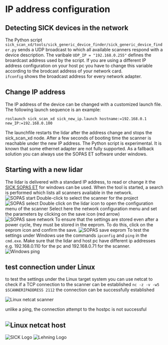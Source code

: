 # IP address configuration
## Detecting SICK devices in the network 
The Python script 
```sick_scan_xd/tools/sick_generic_device_finder/sick_generic_device_finder.py```
sends a UDP broadcast to which all available scanners respond with a device description.
The varibale ```UDP_IP = "192.168.0.255"``` defines the broardcast address used by the script. 
If you are using a different IP address configuration on your host pc you have to change this variable according to the brodcast address of your network card.   
```ifconfig``` shows the broadcast address for every network adapter.
## Change IP address
The IP address of the device can be changed with a customized launch file.
The following launch sequence is an example:
 
```roslaunch sick_scan_xd sick_new_ip.launch hostname:=192.168.0.1 new_IP:=192.168.0.100```

The launchfile restarts the lidar after the address change and stops the sick_scan_xd node. After a few seconds of booting time the scanner is reachable under the new IP address. The Python script is experimental. It is known that some ethernet adapter are not fully supported. As a fallback solution you can always use the SOPAS ET software under windows.

## Starting with a new lidar
The lidar is delivered with a standard IP address, to read or change it the [SICK SOPAS ET](https://www.sick.com/de/de/sopas-engineering-tool-2018/p/p367244) for windows can be used.
When the tool is started, a search is performed which lists all scanners available in the network. 
![SOPAS start](./scanner_found.PNG "SOPAS start")
Double-click to select the scanner for the project
![SOPAS select](./scanner_added.PNG "SOPAS select")
Double click on the lidar icon to open the configuration menu of the scanner
Select here the network configuration menu and set the parameters by clicking on the save icon (red arrow)
![SOPAS save network](./set_config.PNG "SOPAS save network")
To ensure that the settings are stored even after a power cycle, they must be stored in the eeprom. To do this, click on the eeprom icon and confirm the save. 
![SOPAS save eeprom](./save_permanent.PNG "SOPAS save eeprom")
To test the settings under Windows use the commands ```ipconfig``` and ```ping``` in the ```cmd.exe```. Make sure that the lidar and host pc have different ip addresses e.g. 192.168.0.110 for the pc and 192.168.0.71 for the scanner. 
![Windows ping](./ipconfig_windows.PNG "windows ip config")
## test connection under Linux
to test the settings under the Linux target system you can use netcat to check if a TCP connection to the scanner can be established
```nc -z -v -w5 $SCANNERIPADDRESS 2112```
the connection can be successfully established

![Linux netcat scanner](./nc_scanner.PNG "linux netcat scanner")

unlike a ping, the connection attempt to the hostpc is not successful

![Linux netcat host](./nc_win_host.PNG "linux netcat host")
------------------------------------------------------------------------

![SICK Logo](https://sick-syd.data.continum.net/static_2018013123/_ui/desktop/common/images/base/pics/logo.png "SICK Logo")
![Lehning Logo](http://www.lehning.de/style/banner.jpg "LEHNING Logo")
